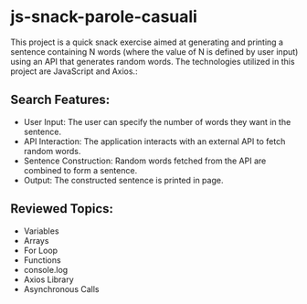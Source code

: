 # js-snack-parole-casuali

This project is a quick snack exercise aimed at generating and printing a sentence containing N words (where the value of N is defined by user input) using an API that generates random words. The technologies utilized in this project are JavaScript and Axios.:

## Search Features:

- User Input: The user can specify the number of words they want in the sentence.
- API Interaction: The application interacts with an external API to fetch random words.
- Sentence Construction: Random words fetched from the API are combined to form a sentence.
- Output: The constructed sentence is printed in page.

## Reviewed Topics:

- Variables
- Arrays
- For Loop
- Functions
- console.log
- Axios Library
- Asynchronous Calls
